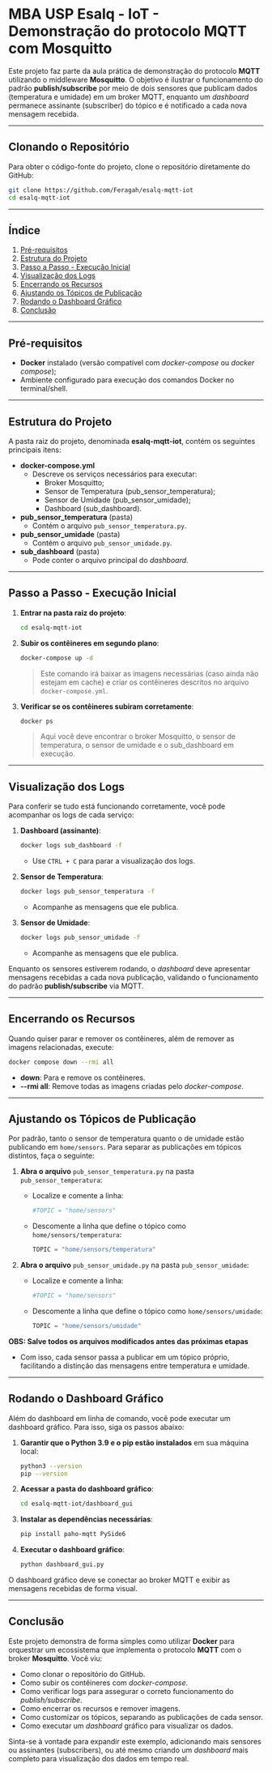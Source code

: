 # MBA USP Esalq - IoT - Demonstração do protocolo MQTT com Mosquitto

Este projeto faz parte da aula prática de demonstração do protocolo **MQTT** utilizando o middleware **Mosquitto**. O objetivo é ilustrar o funcionamento do padrão **publish/subscribe** por meio de dois sensores que publicam dados (temperatura e umidade) em um broker MQTT, enquanto um _dashboard_ permanece assinante (subscriber) do tópico e é notificado a cada nova mensagem recebida.

---

## Clonando o Repositório

Para obter o código-fonte do projeto, clone o repositório diretamente do GitHub:

```bash
git clone https://github.com/Feragah/esalq-mqtt-iot
cd esalq-mqtt-iot
```

---

## Índice

1. [Pré-requisitos](#pré-requisitos)
2. [Estrutura do Projeto](#estrutura-do-projeto)
3. [Passo a Passo - Execução Inicial](#passo-a-passo---execução-inicial)
4. [Visualização dos Logs](#visualização-dos-logs)
5. [Encerrando os Recursos](#encerrando-os-recursos)
6. [Ajustando os Tópicos de Publicação](#ajustando-os-tópicos-de-publicação)
7. [Rodando o Dashboard Gráfico](#rodando-o-dashboard-gráfico)
8. [Conclusão](#conclusão)

---

## Pré-requisitos

- **Docker** instalado (versão compatível com _docker-compose_ ou _docker compose_);
- Ambiente configurado para execução dos comandos Docker no terminal/shell.

---

## Estrutura do Projeto

A pasta raiz do projeto, denominada **esalq-mqtt-iot**, contém os seguintes principais itens:

- **docker-compose.yml**
  - Descreve os serviços necessários para executar:
    - Broker Mosquitto;
    - Sensor de Temperatura (pub_sensor_temperatura);
    - Sensor de Umidade (pub_sensor_umidade);
    - Dashboard (sub_dashboard).
- **pub_sensor_temperatura** (pasta)
  - Contém o arquivo `pub_sensor_temperatura.py`.
- **pub_sensor_umidade** (pasta)
  - Contém o arquivo `pub_sensor_umidade.py`.
- **sub_dashboard** (pasta)
  - Pode conter o arquivo principal do _dashboard_.

---

## Passo a Passo - Execução Inicial

1. **Entrar na pasta raiz do projeto**:

   ```bash
   cd esalq-mqtt-iot
   ```

2. **Subir os contêineres em segundo plano**:

   ```bash
   docker-compose up -d
   ```

   > Este comando irá baixar as imagens necessárias (caso ainda não estejam em cache) e criar os contêineres descritos no arquivo `docker-compose.yml`.

3. **Verificar se os contêineres subiram corretamente**:
   ```bash
   docker ps
   ```
   > Aqui você deve encontrar o broker Mosquitto, o sensor de temperatura, o sensor de umidade e o sub_dashboard em execução.

---

## Visualização dos Logs

Para conferir se tudo está funcionando corretamente, você pode acompanhar os logs de cada serviço:

1. **Dashboard (assinante)**:

   ```bash
   docker logs sub_dashboard -f
   ```

   - Use `CTRL + C` para parar a visualização dos logs.

2. **Sensor de Temperatura**:

   ```bash
   docker logs pub_sensor_temperatura -f
   ```

   - Acompanhe as mensagens que ele publica.

3. **Sensor de Umidade**:
   ```bash
   docker logs pub_sensor_umidade -f
   ```
   - Acompanhe as mensagens que ele publica.

Enquanto os sensores estiverem rodando, o _dashboard_ deve apresentar mensagens recebidas a cada nova publicação, validando o funcionamento do padrão **publish/subscribe** via MQTT.

---

## Encerrando os Recursos

Quando quiser parar e remover os contêineres, além de remover as imagens relacionadas, execute:

```bash
docker compose down --rmi all
```

- **down**: Para e remove os contêineres.
- **--rmi all**: Remove todas as imagens criadas pelo _docker-compose_.

---

## Ajustando os Tópicos de Publicação

Por padrão, tanto o sensor de temperatura quanto o de umidade estão publicando em `home/sensors`. Para separar as publicações em tópicos distintos, faça o seguinte:

1. **Abra o arquivo** `pub_sensor_temperatura.py` na pasta `pub_sensor_temperatura`:

   - Localize e comente a linha:
     ```python
     #TOPIC = "home/sensors"
     ```
   - Descomente a linha que define o tópico como `home/sensors/temperatura`:
     ```python
     TOPIC = "home/sensors/temperatura"
     ```

2. **Abra o arquivo** `pub_sensor_umidade.py` na pasta `pub_sensor_umidade`:
   - Localize e comente a linha:
     ```python
     #TOPIC = "home/sensors"
     ```
   - Descomente a linha que define o tópico como `home/sensors/umidade`:
     ```python
     TOPIC = "home/sensors/umidade"
     ```
**OBS: Salve todos os arquivos modificados antes das próximas etapas**

   - Com isso, cada sensor passa a publicar em um tópico próprio, facilitando a distinção das mensagens entre temperatura e umidade.

---

## Rodando o Dashboard Gráfico

Além do dashboard em linha de comando, você pode executar um dashboard gráfico. Para isso, siga os passos abaixo:

1. **Garantir que o Python 3.9 e o pip estão instalados** em sua máquina local:

   ```bash
   python3 --version
   pip --version
   ```

2. **Acessar a pasta do dashboard gráfico**:

   ```bash
   cd esalq-mqtt-iot/dashboard_gui
   ```

3. **Instalar as dependências necessárias**:

   ```bash
   pip install paho-mqtt PySide6
   ```

4. **Executar o dashboard gráfico**:
   ```bash
   python dashboard_gui.py
   ```

O dashboard gráfico deve se conectar ao broker MQTT e exibir as mensagens recebidas de forma visual.

---

## Conclusão

Este projeto demonstra de forma simples como utilizar **Docker** para orquestrar um ecossistema que implementa o protocolo **MQTT** com o broker **Mosquitto**. Você viu:

- Como clonar o repositório do GitHub.
- Como subir os contêineres com _docker-compose_.
- Como verificar logs para assegurar o correto funcionamento do _publish/subscribe_.
- Como encerrar os recursos e remover imagens.
- Como customizar os tópicos, separando as publicações de cada sensor.
- Como executar um _dashboard_ gráfico para visualizar os dados.

Sinta-se à vontade para expandir este exemplo, adicionando mais sensores ou assinantes (subscribers), ou até mesmo criando um _dashboard_ mais completo para visualização dos dados em tempo real.
